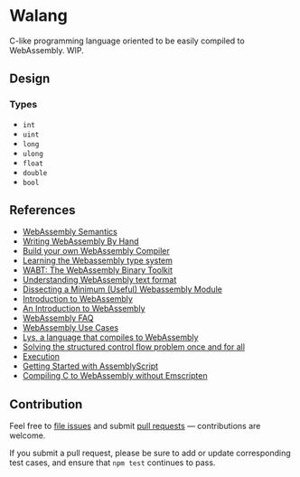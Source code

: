 # Walang

C-like programming language oriented to be easily
compiled to WebAssembly. WIP.

## Design

### Types

- `int`
- `uint`
- `long`
- `ulong`
- `float`
- `double`
- `bool`

## References

- [WebAssembly Semantics](https://github.com/WebAssembly/design/blob/master/Semantics.md)
- [Writing WebAssembly By Hand](https://blog.scottlogic.com/2018/04/26/webassembly-by-hand.html)
- [Build your own WebAssembly Compiler](https://blog.scottlogic.com/2019/05/17/webassembly-compiler.html)
- [Learning the Webassembly type system](https://maurobringolf.ch/2018/04/learning-the-webassembly-type-system/)
- [WABT: The WebAssembly Binary Toolkit](https://github.com/WebAssembly/wabt)
- [Understanding WebAssembly text format](https://developer.mozilla.org/en-US/docs/WebAssembly/Understanding_the_text_format)
- [Dissecting a Minimum (Useful) Webassembly Module](https://webassemblycode.com/dissecting-minimum-useful-webassembly-module/)
- [Introduction to WebAssembly](https://rsms.me/wasm-intro)
- [An Introduction to WebAssembly](https://blog.dovico.com/an-introduction-to-webassembly-f9ece078203)
- [WebAssembly FAQ](https://github.com/WebAssembly/design/blob/master/FAQ.md)
- [WebAssembly Use Cases](https://github.com/WebAssembly/design/blob/master/UseCases.md)
- [Lys, a language that compiles to WebAssembly](https://lys-lang.dev/)
- [Solving the structured control flow problem once and for all](https://medium.com/leaningtech/solving-the-structured-control-flow-problem-once-and-for-all-5123117b1ee2)
- [Execution](http://webassembly.github.io/spec/core/exec/index.html)
- [Getting Started with AssemblyScript](https://www.sitepen.com/blog/getting-started-with-assemblyscript/)
- [Compiling C to WebAssembly without Emscripten](https://dassur.ma/things/c-to-webassembly/)

## Contribution

Feel free to [file issues](https://github.com/ajlopez/walang) and submit
[pull requests](https://github.com/ajlopez/walang/pulls) — contributions are
welcome.

If you submit a pull request, please be sure to add or update corresponding
test cases, and ensure that `npm test` continues to pass.

